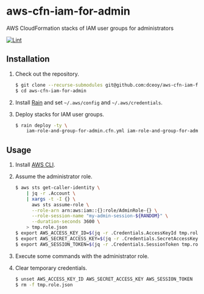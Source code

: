 aws-cfn-iam-for-admin
=====================

AWS CloudFormation stacks of IAM user groups for administrators

[![Lint](https://github.com/dceoy/aws-cfn-iam-for-admin/actions/workflows/lint.yml/badge.svg)](https://github.com/dceoy/aws-cfn-iam-for-admin/actions/workflows/lint.yml)

Installation
------------

1.  Check out the repository.

    ```sh
    $ git clone --recurse-submodules git@github.com:dceoy/aws-cfn-iam-for-admin.git
    $ cd aws-cfn-iam-for-admin
    ```

2.  Install [Rain](https://github.com/aws-cloudformation/rain) and set `~/.aws/config` and `~/.aws/credentials`.

3.  Deploy stacks for IAM user groups.

    ```sh
    $ rain deploy -ty \
        iam-role-and-group-for-admin.cfn.yml iam-role-and-group-for-admin
    ```

Usage
-----

1.  Install [AWS CLI](https://aws.amazon.com/cli/).

2.  Assume the administrator role.

    ```sh
    $ aws sts get-caller-identity \
        | jq -r .Account \
        | xargs -t -I {} \
          aws sts assume-role \
          --role-arn arn:aws:iam::{}:role/AdminRole-{} \
          --role-session-name "my-admin-session-${RANDOM}" \
          --duration-seconds 3600 \
        > tmp.role.json
    $ export AWS_ACCESS_KEY_ID=$(jq -r .Credentials.AccessKeyId tmp.role.json)
    $ export AWS_SECRET_ACCESS_KEY=$(jq -r .Credentials.SecretAccessKey tmp.role.json)
    $ export AWS_SESSION_TOKEN=$(jq -r .Credentials.SessionToken tmp.role.json)
    ```

3.  Execute some commands with the administrator role.

4.  Clear temporary credentials.

    ```sh
    $ unset AWS_ACCESS_KEY_ID AWS_SECRET_ACCESS_KEY AWS_SESSION_TOKEN
    $ rm -f tmp.role.json
    ```
